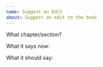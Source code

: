 ```yaml
---
name: Suggest an Edit
about: Suggest an edit to the book
---
```


What chapter/section?

What it says now:

What it should say:
